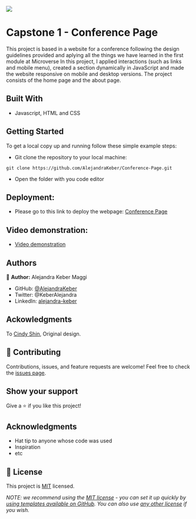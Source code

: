 ![](https://img.shields.io/badge/Microverse-blueviolet)

# Capstone 1 - Conference Page

This project is based in a website for a conference following the design guidelines provided and aplying all the things we have learned in the first module at Microverse
In this project, I applied interactions (such as links and mobile menu), created a section dynamically in JavaScript and made the website responsive on mobile and desktop versions.
The project consists of the home page and the about page.

## Built With

- Javascript, HTML and CSS

## Getting Started

To get a local copy up and running follow these simple example steps:
- Git clone the repository to your local machine:
```
git clone https://github.com/AlejandraKeber/Conference-Page.git
```
- Open the folder with you code editor


## Deployment:
- Please go to this link to deploy the webpage: [Conference Page](https://alejandrakeber.github.io/Conference-Page/)

## Video demonstration:
- [Video demonstration](https://...)

## Authors

👤 **Author:** Alejandra Keber Maggi

- GitHub: [@AlejandraKeber](https://github.com/AlejandraKeber)
- Twitter: @KeberAlejandra
- LinkedIn: [alejandra-keber](www.linkedin.com/in/alejandra-keber)

## Ackowledgments

To [Cindy Shin](https://www.behance.net/gallery/29845175/CC-Global-Summit-2015), Original design.

## 🤝 Contributing

Contributions, issues, and feature requests are welcome!
Feel free to check the [issues page](https://github.com/AlejandraKeber/Conference-Page/issues).

## Show your support

Give a ⭐️ if you like this project!

## Acknowledgments

- Hat tip to anyone whose code was used
- Inspiration
- etc

## 📝 License

This project is [MIT](./LICENSE) licensed.

_NOTE: we recommend using the [MIT license](https://choosealicense.com/licenses/mit/) - you can set it up quickly by [using templates available on GitHub](https://docs.github.com/en/communities/setting-up-your-project-for-healthy-contributions/adding-a-license-to-a-repository). You can also use [any other license](https://choosealicense.com/licenses/) if you wish._
